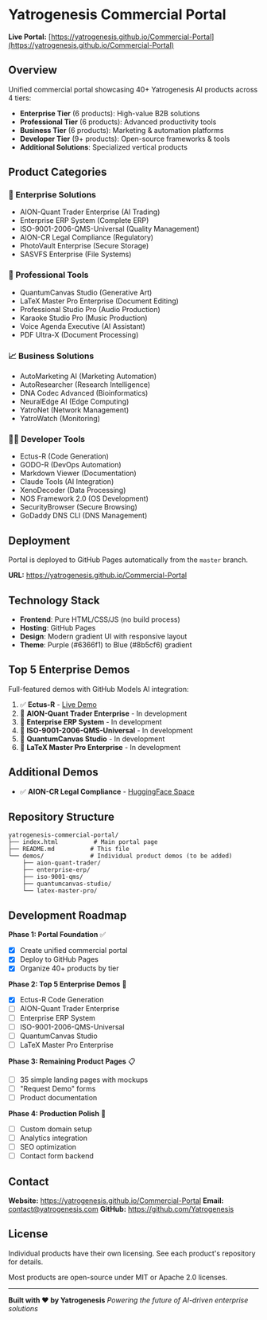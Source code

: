 # Yatrogenesis Commercial Portal

**Live Portal:** [https://yatrogenesis.github.io/Commercial-Portal](https://yatrogenesis.github.io/Commercial-Portal)

## Overview

Unified commercial portal showcasing 40+ Yatrogenesis AI products across 4 tiers:

- **Enterprise Tier** (6 products): High-value B2B solutions
- **Professional Tier** (6 products): Advanced productivity tools
- **Business Tier** (6 products): Marketing & automation platforms
- **Developer Tier** (9+ products): Open-source frameworks & tools
- **Additional Solutions**: Specialized vertical products

## Product Categories

### 🏢 Enterprise Solutions
- AION-Quant Trader Enterprise (AI Trading)
- Enterprise ERP System (Complete ERP)
- ISO-9001-2006-QMS-Universal (Quality Management)
- AION-CR Legal Compliance (Regulatory)
- PhotoVault Enterprise (Secure Storage)
- SASVFS Enterprise (File Systems)

### 💼 Professional Tools
- QuantumCanvas Studio (Generative Art)
- LaTeX Master Pro Enterprise (Document Editing)
- Professional Studio Pro (Audio Production)
- Karaoke Studio Pro (Music Production)
- Voice Agenda Executive (AI Assistant)
- PDF Ultra-X (Document Processing)

### 📈 Business Solutions
- AutoMarketing AI (Marketing Automation)
- AutoResearcher (Research Intelligence)
- DNA Codec Advanced (Bioinformatics)
- NeuralEdge AI (Edge Computing)
- YatroNet (Network Management)
- YatroWatch (Monitoring)

### 👨‍💻 Developer Tools
- Ectus-R (Code Generation)
- GODO-R (DevOps Automation)
- Markdown Viewer (Documentation)
- Claude Tools (AI Integration)
- XenoDecoder (Data Processing)
- NOS Framework 2.0 (OS Development)
- SecurityBrowser (Secure Browsing)
- GoDaddy DNS CLI (DNS Management)

## Deployment

Portal is deployed to GitHub Pages automatically from the `master` branch.

**URL:** https://yatrogenesis.github.io/Commercial-Portal

## Technology Stack

- **Frontend**: Pure HTML/CSS/JS (no build process)
- **Hosting**: GitHub Pages
- **Design**: Modern gradient UI with responsive layout
- **Theme**: Purple (#6366f1) to Blue (#8b5cf6) gradient

## Top 5 Enterprise Demos

Full-featured demos with GitHub Models AI integration:

1. ✅ **Ectus-R** - [Live Demo](https://yatrogenesis.github.io/Ectus-R-Demo)
2. 🚧 **AION-Quant Trader Enterprise** - In development
3. 🚧 **Enterprise ERP System** - In development
4. 🚧 **ISO-9001-2006-QMS-Universal** - In development
5. 🚧 **QuantumCanvas Studio** - In development
6. 🚧 **LaTeX Master Pro Enterprise** - In development

## Additional Demos

- ✅ **AION-CR Legal Compliance** - [HuggingFace Space](https://huggingface.co/spaces/Yatro/AION-CR_Legal_Compliance-Demo)

## Repository Structure

```
yatrogenesis-commercial-portal/
├── index.html          # Main portal page
├── README.md          # This file
└── demos/             # Individual product demos (to be added)
    ├── aion-quant-trader/
    ├── enterprise-erp/
    ├── iso-9001-qms/
    ├── quantumcanvas-studio/
    └── latex-master-pro/
```

## Development Roadmap

**Phase 1: Portal Foundation** ✅
- [x] Create unified commercial portal
- [x] Deploy to GitHub Pages
- [x] Organize 40+ products by tier

**Phase 2: Top 5 Enterprise Demos** 🚧
- [x] Ectus-R Code Generation
- [ ] AION-Quant Trader Enterprise
- [ ] Enterprise ERP System
- [ ] ISO-9001-2006-QMS-Universal
- [ ] QuantumCanvas Studio
- [ ] LaTeX Master Pro Enterprise

**Phase 3: Remaining Product Pages** 📋
- [ ] 35 simple landing pages with mockups
- [ ] "Request Demo" forms
- [ ] Product documentation

**Phase 4: Production Polish** 🎯
- [ ] Custom domain setup
- [ ] Analytics integration
- [ ] SEO optimization
- [ ] Contact form backend

## Contact

**Website:** https://yatrogenesis.github.io/Commercial-Portal
**Email:** contact@yatrogenesis.com
**GitHub:** https://github.com/Yatrogenesis

## License

Individual products have their own licensing. See each product's repository for details.

Most products are open-source under MIT or Apache 2.0 licenses.

---

**Built with ❤️ by Yatrogenesis**
*Powering the future of AI-driven enterprise solutions*
